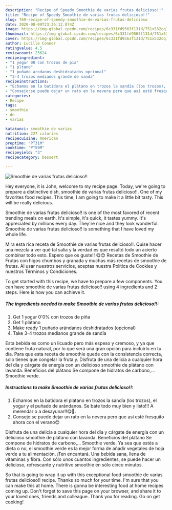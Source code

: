 ```yaml
---
description: "Recipe of Speedy Smoothie de varias frutas delicioso!!"
title: "Recipe of Speedy Smoothie de varias frutas delicioso!!"
slug: 769-recipe-of-speedy-smoothie-de-varias-frutas-delicioso
date: 2020-08-09T23:36:12.074Z
image: https://img-global.cpcdn.com/recipes/6c331fd9563f131d/751x532cq70/smoothie-de-varias-frutas-delicioso-foto-principal.jpg
thumbnail: https://img-global.cpcdn.com/recipes/6c331fd9563f131d/751x532cq70/smoothie-de-varias-frutas-delicioso-foto-principal.jpg
cover: https://img-global.cpcdn.com/recipes/6c331fd9563f131d/751x532cq70/smoothie-de-varias-frutas-delicioso-foto-principal.jpg
author: Lucille Conner
ratingvalue: 4.5
reviewcount: 23624
recipeingredient:
- "1 yogur 00 con trozos de pia"
- "1 pltano"
- "1 puñado arndanos deshidratados opcional"
- "3-4 trozos medianos grande de sanda"
recipeinstructions:
- "Echamos en la batidora el plátano en trozos la sandía (los trozos), el yogur y el puñado de arándanos. Se bate todo muy bien y listo!!! A merendar o a desayunar!!😋🤗."
- "Consejo:se puede dejar un rato en la nevera pero que así esté fresquito ahora con el verano😊"
categories:
- Recipe
tags:
- smoothie
- de
- varias

katakunci: smoothie de varias 
nutrition: 227 calories
recipecuisine: American
preptime: "PT31M"
cooktime: "PT59M"
recipeyield: "3"
recipecategory: Dessert

---
```



![Smoothie de varias frutas delicioso!!](https://img-global.cpcdn.com/recipes/6c331fd9563f131d/751x532cq70/smoothie-de-varias-frutas-delicioso-foto-principal.jpg)

Hey everyone, it is John, welcome to my recipe page. Today, we're going to prepare a distinctive dish, smoothie de varias frutas delicioso!!. One of my favorites food recipes. This time, I am going to make it a little bit tasty. This will be really delicious.

Smoothie de varias frutas delicioso!! is one of the most favored of recent trending meals on earth. It's simple, it's quick, it tastes yummy. It's appreciated by millions every day. They're nice and they look wonderful. Smoothie de varias frutas delicioso!! is something that I have loved my whole life.

Mira esta rica receta de Smoothie de varias frutas delicioso!!. Quise hacer una mezcla a ver qué tal salía y la verdad es que resultó todo un acierto combinar todo esto. Espero que os guste!! 😋😊 Recetas de Smoothie de Frutas con higos chumbos y granada y muchas más recetas de smoothie de frutas. Al usar nuestros servicios, aceptas nuestra Política de Cookies y nuestros Términos y Condiciones.


To get started with this recipe, we have to prepare a few components. You can have smoothie de varias frutas delicioso!! using 4 ingredients and 2 steps. Here is how you can achieve it.

<!--inarticleads1-->

##### The ingredients needed to make Smoothie de varias frutas delicioso!!:

1. Get 1 yogur 0&#39;0% con trozos de piña
1. Get 1 plátano
1. Make ready 1 puñado arándanos deshidratados (opcional)
1. Take 3-4 trozos medianos grande de sandía


Esta bebida es como un licuado pero más espeso y cremoso, y ya que contiene fruta natural, por lo que será una gran opción para incluirlo en tu día. Para que esta receta de smoothie quede con la consistencia correcta, solo tienes que congelar la fruta y. Disfruta de una delicia a cualquier hora del día y cárgate de energía con un delicioso smoothie de plátano con lavanda. Beneficios del plátano Se compone de hidratos de carbono,… Smoothie verde. 

<!--inarticleads2-->

##### Instructions to make Smoothie de varias frutas delicioso!!:

1. Echamos en la batidora el plátano en trozos la sandía (los trozos), el yogur y el puñado de arándanos. Se bate todo muy bien y listo!!! A merendar o a desayunar!!😋🤗.
1. Consejo:se puede dejar un rato en la nevera pero que así esté fresquito ahora con el verano😊


Disfruta de una delicia a cualquier hora del día y cárgate de energía con un delicioso smoothie de plátano con lavanda. Beneficios del plátano Se compone de hidratos de carbono,… Smoothie verde. Ya sea que estés a dieta o no, el smoothie verde es la mejor forma de añadir vegetales de hoja verde a tu alimentación. ¡Ten encantará. Una bebida sana, llena de vitaminas y fibra. Con sólo unos cuantos ingredientes, se puede hacer un delicioso, refrescante y nutritivo smoothie en sólo cinco minutos. 

So that is going to wrap it up with this exceptional food smoothie de varias frutas delicioso!! recipe. Thanks so much for your time. I'm sure that you can make this at home. There is gonna be interesting food at home recipes coming up. Don't forget to save this page on your browser, and share it to your loved ones, friends and colleague. Thank you for reading. Go on get cooking!
